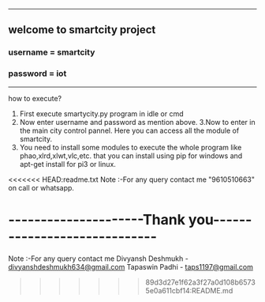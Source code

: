 ------------------------------------------------------------------
welcome to smartcity project
-----------------------------------------
### username = smartcity

### password = iot
------------------------------------------------------------
how to execute?

1. First execute smartycity.py program in idle or cmd
2. Now enter username and password as mention above.
3.Now to enter in the main city control pannel. Here you can access all the module of smartcity.
4. You need to install some modules to execute the whole program like phao,xlrd,xlwt,vlc,etc. that you can install using pip for windows and apt-get install for pi3 or linux.

<<<<<<< HEAD:readme.txt
Note :-For any query contact me "9610510663" on call or whatsapp.

---------------------Thank you-----------------------------
=======
Note :-For any query contact me
Divyansh Deshmukh - divyanshdeshmukh634@gmail.com
Tapaswin Padhi - taps1197@gmail.com
>>>>>>> 89d3d27e1f62a3f27a0d108b65735e0a611cbf14:README.md
